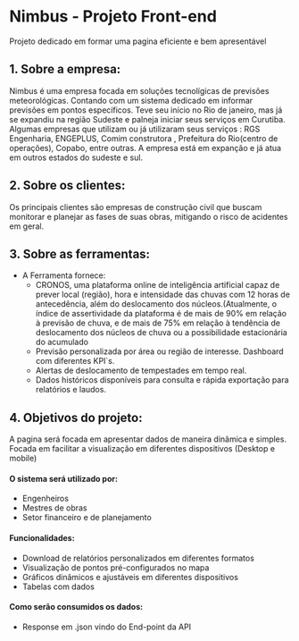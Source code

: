 # Nimbus - Projeto Front-end
Projeto dedicado em formar uma pagina eficiente e bem apresentável

## 1. Sobre a empresa:
Nimbus é uma empresa focada em soluções tecnolígicas de previsões meteorológicas.
Contando com um sistema dedicado em informar previsões em pontos específicos.
Teve seu início no Rio de janeiro, mas já se expandiu na região Sudeste e palneja iniciar seus serviços em Curutiba.
Algumas empresas que utilizam ou já utilizaram seus serviços : RGS Engenharia, ENGEPLUS, Comim construtora , Prefeitura do Rio(centro de operações), Copabo, entre outras.
A empresa está em expanção e já atua em outros estados do sudeste e sul.

## 2. Sobre os clientes:
Os principais clientes são empresas de construção civil que buscam monitorar e planejar as fases de suas obras, mitigando o risco de acidentes em geral.

## 3. Sobre as ferramentas:
  - A Ferramenta fornece:  
    - CRONOS, uma plataforma online de inteligência artificial capaz de prever local (região), hora e intensidade das chuvas com 12 horas de antecedência, além do deslocamento dos núcleos.(Atualmente, o índice de assertividade da plataforma é de mais de 90% em relação à previsão de chuva, e de mais de 75% em relação à tendência de deslocamento dos núcleos de chuva ou a possibilidade estacionária do acumulado
    - Previsão personalizada por área ou região de interesse. Dashboard com diferentes KPI`s.  
    - Alertas de deslocamento de tempestades em tempo real.  
    - Dados históricos disponíveis para consulta e rápida exportação para relatórios e laudos.  

## 4. Objetivos do projeto:
A pagina será focada em apresentar dados de maneira dinâmica e simples. Focada em facilitar
a visualização em diferentes dispositivos (Desktop e mobile)

#### O sistema será utilizado por:
  - Engenheiros  
  - Mestres de obras  
  -  Setor financeiro e de planejamento
  
#### Funcionalidades:
  - Download de relatórios personalizados em diferentes formatos    
  - Visualização de pontos pré-configurados no mapa  
  - Gráficos dinâmicos e ajustáveis em diferentes dispositivos  
  - Tabelas com dados  
  

#### Como serão consumidos os dados:
  - Response em .json vindo do End-point da API  
  

